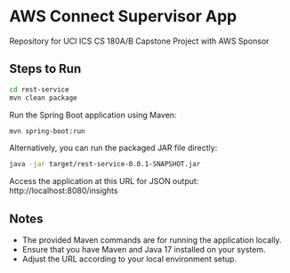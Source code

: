 # AWS Connect Supervisor App

Repository for UCI ICS CS 180A/B Capstone Project with AWS Sponsor

## Steps to Run
   
```bash
cd rest-service
mvn clean package
```
Run the Spring Boot application using Maven:
```bash
mvn spring-boot:run
```
Alternatively, you can run the packaged JAR file directly:
```bash
java -jar target/rest-service-0.0.1-SNAPSHOT.jar
```

Access the application at this URL for JSON output: http://localhost:8080/insights

## Notes
- The provided Maven commands are for running the application locally.
- Ensure that you have Maven and Java 17 installed on your system.
- Adjust the URL according to your local environment setup.
